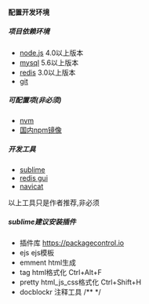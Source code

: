#### 配置开发环境

##### 项目依赖环境
 
 * [node.js](https://nodejs.org) 4.0以上版本
 * [mysql](http://www.mysql.com) 5.6以上版本
 * [redis](http://redis.io/) 3.0以上版本
 * [git](https://git-scm.com)
 
##### 可配置项(非必须)
 
 * [nvm](https://github.com/creationix/nvm)
 * [国内npm镜像](http://npm.taobao.org/)
 
##### 开发工具
 
 * [sublime](https://www.sublimetext.com)
 * [redis gui](http://redisdesktop.com/)
 * [navicat](https://www.navicat.com.cn)
 
 以上工具只是作者推荐,非必须
 
##### sublime建议安装插件
 
 * 插件库 <https://packagecontrol.io>
 * ejs  ejs模板
 * emment  html生成
 * tag html格式化  Ctrl+Alt+F
 * pretty html_js_css格式化 Ctrl+Shift+H
 * docblockr 注释工具 /**  */
 
 
 
 
 
 